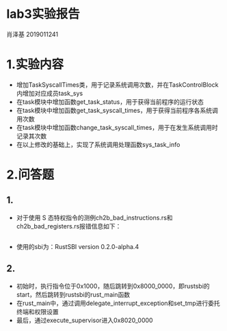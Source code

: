 # lab3实验报告
肖泽基 2019011241
# 1.实验内容
* 增加TaskSyscallTimes类，用于记录系统调用次数，并在TaskControlBlock内增加对应成员task\_sys
* 在task模块中增加函数get\_task\_status，用于获得当前程序的运行状态
* 在task模块中增加函数get\_task\_syscall\_times，用于获得当前程序各系统调用次数
* 在task模块中增加函数change\_task\_syscall\_times，用于在发生系统调用时记录其次数
* 在以上修改的基础上，实现了系统调用处理函数sys\_task\_info

# 2.问答题
## 1.
* 对于使用 S 态特权指令的测例ch2b\_bad\_instructions.rs和ch2b\_bad\_registers.rs报错信息如下：

```
```

* 使用的sbi为：RustSBI version 0.2.0-alpha.4

## 2.
* 初始时，执行指令位于0x1000，随后跳转到0x8000\_0000，即rustsbi的start，然后跳转到rustsbi的rust\_main函数
* 在rust\_main中，通过调用delegate\_interrupt\_exception和set\_tmp进行委托终端和权限设置
* 最后，通过execute_supervisor进入0x8020\_0000